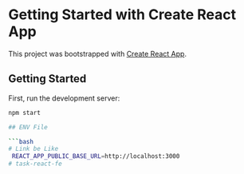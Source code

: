 # Getting Started with Create React App

This project was bootstrapped with [Create React App](https://github.com/facebook/create-react-app).

## Getting Started

First, run the development server:

```bash
npm start

## ENV File

```bash
# Link be Like
 REACT_APP_PUBLIC_BASE_URL=http://localhost:3000
# task-react-fe
